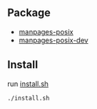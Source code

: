 

## Package

* [manpages-posix](https://packages.ubuntu.com/focal/manpages-posix)
* [manpages-posix-dev](https://packages.ubuntu.com/focal/manpages-posix-dev)


## Install

run [install.sh](install.sh)

``` sh
./install.sh
```
